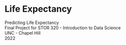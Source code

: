 # Life Expectancy
Predicting Life Expectancy  
Final Project for STOR 320 - Introduction to Data Science  
UNC - Chapel Hill  
2022
